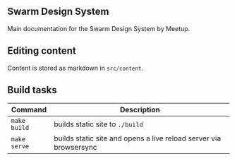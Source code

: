 Swarm Design System
--------------------
Main documentation for the Swarm Design System by Meetup.

## Editing content
Content is stored as markdown in `src/content`.


## Build tasks

| Command            | Description                       |
| ------------------ | --------------------------------- |
| `make build`       | builds static site to `./build`   |
| `make serve`       | builds static site and opens a live reload server via browsersync

